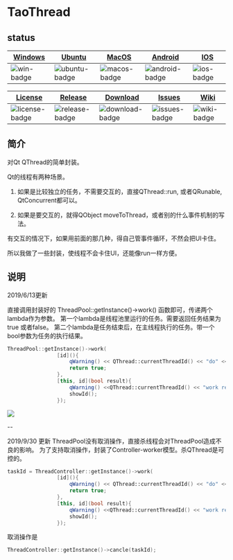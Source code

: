 # TaoThread

## status
| [Windows][win-link]| [Ubuntu][ubuntu-link]|[MacOS][macos-link]|[Android][android-link]|[IOS][ios-link]|
|---------------|---------------|-----------------|-----------------|----------------|
| ![win-badge]  | ![ubuntu-badge]      | ![macos-badge] |![android-badge]   |![ios-badge]   |


|[License][license-link]| [Release][release-link]|[Download][download-link]|[Issues][issues-link]|[Wiki][wiki-links]|
|-----------------|-----------------|-----------------|-----------------|-----------------|
|![license-badge] |![release-badge] | ![download-badge]|![issues-badge]|![wiki-badge]|

[win-link]: https://github.com/JaredTao/TaoThread/actions?query=workflow%3AWindows "WindowsAction"
[win-badge]: https://github.com/JaredTao/TaoThread/workflows/Windows/badge.svg  "Windows"

[ubuntu-link]: https://github.com/JaredTao/TaoThread/actions?query=workflow%3AUbuntu "UbuntuAction"
[ubuntu-badge]: https://github.com/JaredTao/TaoThread/workflows/Ubuntu/badge.svg "Ubuntu"

[macos-link]: https://github.com/JaredTao/TaoThread/actions?query=workflow%3AMacOS "MacOSAction"
[macos-badge]: https://github.com/JaredTao/TaoThread/workflows/MacOS/badge.svg "MacOS"

[android-link]: https://github.com/JaredTao/TaoThread/actions?query=workflow%3AAndroid "AndroidAction"
[android-badge]: https://github.com/JaredTao/TaoThread/workflows/Android/badge.svg "Android"

[ios-link]: https://github.com/JaredTao/TaoThread/actions?query=workflow%3AIOS "IOSAction"
[ios-badge]: https://github.com/JaredTao/TaoThread/workflows/IOS/badge.svg "IOS"

[release-link]: https://github.com/jaredtao/TaoThread/releases "Release status"
[release-badge]: https://img.shields.io/github/release/jaredtao/TaoThread.svg?style=flat-square "Release status"

[download-link]: https://github.com/jaredtao/TaoThread/releases/latest "Download status"
[download-badge]: https://img.shields.io/github/downloads/jaredtao/TaoThread/total.svg?style=flat-square "Download status"

[license-link]: https://github.com/jaredtao/TaoThread/blob/master/LICENSE "LICENSE"
[license-badge]: https://img.shields.io/badge/license-MIT-blue.svg "MIT"


[issues-link]: https://github.com/jaredtao/TaoThread/issues "Issues"
[issues-badge]: https://img.shields.io/badge/github-issues-red.svg?maxAge=60 "Issues"

[wiki-links]: https://github.com/jaredtao/TaoThread/wiki "wiki"
[wiki-badge]: https://img.shields.io/badge/github-wiki-181717.svg?maxAge=60 "wiki"

## 简介

对Qt QThread的简单封装。

Qt的线程有两种场景。

1. 如果是比较独立的任务，不需要交互的，直接QThread::run, 或者QRunable, QtConcurrent都可以。

2. 如果是要交互的，就得QObject moveToThread，或者别的什么事件机制的写法。

有交互的情况下，如果用前面的那几种，得自己管事件循环，不然会把UI卡住。

所以我做了一些封装，使线程不会卡住UI，还能像run一样方便。

## 说明

2019/6/13更新 

直接调用封装好的 ThreadPool::getInstance()->work() 函数即可，传递两个lambda作为参数。
第一个lambda是线程池里运行的任务。需要返回任务结果为true 或者false。
第二个lambda是任务结束后，在主线程执行的任务。带一个bool参数为任务的执行结果。
```C++
ThreadPool::getInstance()->work(
                [id](){
                    qWarning() << QThread::currentThreadId() << "do" << id;
                    return true;
                },
                [this, id](bool result){
                    qWarning() <<QThread::currentThreadId() << "work result:" << result << id;
                    showId();
                });
```
![](preview.png)

--

2019/9/30 更新
ThreadPool没有取消操作，直接杀线程会对ThreadPool造成不良的影响。
为了支持取消操作，封装了Controller-worker模型。杀QThread是可控的。
```C++
taskId = ThreadController::getInstance()->work(
                [id](){
                    qWarning() << QThread::currentThreadId() << "do" << id;
                    return true;
                },
                [this, id](bool result){
                    qWarning() <<QThread::currentThreadId() << "work result:" << result << id;
                    showId();
                });
```
取消操作是
```C++
ThreadController::getInstance()->cancle(taskId);
```

